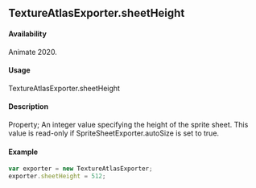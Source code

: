 ## TextureAtlasExporter.sheetHeight

#### Availability

Animate 2020.

#### Usage

TextureAtlasExporter.sheetHeight

#### Description

Property; An integer value specifying the height of the sprite sheet. This value is read-only if
SpriteSheetExporter.autoSize is set to true.

#### Example

``` javascript
var exporter = new TextureAtlasExporter;
exporter.sheetHeight = 512;
````